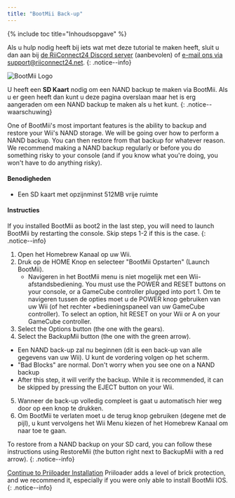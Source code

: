 ```yaml
---
title: "BootMii Back-up"
---
```


{% include toc title="Inhoudsopgave" %}

Als u hulp nodig heeft bij iets wat met deze tutorial te maken heeft, sluit u dan aan bij [de RiiConnect24 Discord server](https://discord.gg/b4Y7jfD) (aanbevolen) of [e-mail ons via support@riiconnect24.net](mailto:support@riiconnect24.net).
{: .notice--info}

![BootMii Logo](/images/bootmii.png)

U heeft een **SD Kaart** nodig om een NAND backup te maken via BootMii. Als u er geen heeft dan kunt u deze pagina overslaan maar het is erg aangeraden om een NAND backup te maken als u het kunt.
{: .notice--waarschuwing}

One of BootMii's most important features is the ability to backup and restore your Wii's NAND storage. We will be going over how to perform a NAND backup. You can then restore from that backup for whatever reason. We recommend making a NAND backup regularly or before you do something risky to your console (and if you know what you're doing, you won't have to do anything risky).

#### Benodigheden
* Een SD kaart met opzijnminst 512MB vrije ruimte

#### Instructies
If you installed BootMii as boot2 in the last step, you will need to launch BootMii by restarting the console. Skip steps 1-2 if this is the case.
{: .notice--info}
1. Open het Homebrew Kanaal op uw Wii.
2. Druk op de HOME Knop en selecteer "BootMii Opstarten" (Launch BootMii).
   - Navigeren in het BootMii menu is niet mogelijk met een Wii-afstandsbediening. You must use the POWER and RESET buttons on your console, or a GameCube controller plugged into port 1. Om te navigeren tussen de opties moet u de POWER knop gebruiken van uw Wii (of het rechter +bedieningspaneel van uw GameCube controller). To select an option, hit RESET on your Wii or A on your GameCube controller.
3. Select the Options button (the one with the gears).
4. Select the BackupMii button (the one with the green arrow).
- Een NAND back-up zal nu beginnen (dit is een back-up van alle gegevens van uw Wii). U kunt de vordering volgen op het scherm.
- "Bad Blocks" are normal. Don't worry when you see one on a NAND backup
- After this step, it will verify the backup. While it is recommended, it can be skipped by pressing the EJECT button on your Wii.
5. Wanneer de back-up volledig compleet is gaat u automatisch hier weg door op een knop te drukken.
6. Om BootMii te verlaten moet u de terug knop gebruiken (degene met de pijl), u kunt vervolgens het Wii Menu kiezen of het Homebrew Kanaal om naar toe te gaan.

To restore from a NAND backup on your SD card, you can follow these instructions using RestoreMii (the button right next to BackupMii with a red arrow).
{: .notice--info}

[Continue to Priiloader Installation](priiloader) Priiloader adds a level of brick protection, and we recommend it, especially if you were only able to install BootMii IOS.
{: .notice--info}
